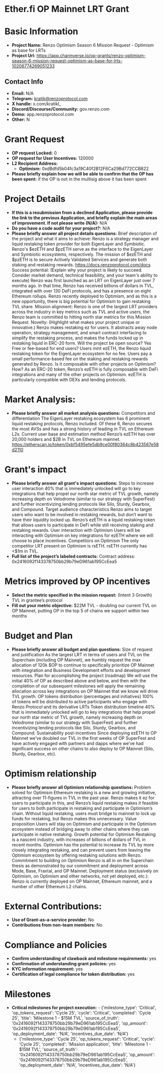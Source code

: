 # Ether.fi OP Mainnet LRT Grant

# Basic Information

- **Project Name:** Renzo Optimism Season 6 Mission Request - Optimism as base for LRTs
- **Project Url:** https://app.charmverse.io/op-grants/renzo-optimism-season-6-mission-request-optimism-as-base-for-lrts-10206774269051233

## Contact Info

- **Email:** N/A
- **Telegram:** kratik@renzoprotocol.com
- **X handle:** x.com/kratikl_
- **Discord/Discourse/Community:** gov.renzo.com
- **Demo:** app.renzoprotocol.com
- **Other:** N

# Grant Request

- **OP request Locked:** 0
- **OP request for User Incentives:** 120000
- **L2 Recipient Address:** 
    - **Optimism:** 0xdBdfd5b04fc3a19C40f2B12F6Ca29Bd772CCB822
- **Please briefly explain how we will be able to confirm that the OP has been spent:** if the OP is not in the multisig above it has been spent

# Project Details

- **If this is a resubmission from a declined Application, please provide the link to the previous Application, and briefly explain the main areas of improvement. If not please write (N/A):** N/A
- **Do you have a code audit for your project?:** N/A
- **Please briefly answer all project details questions:** Brief description of the project and what it aims to achieve:
Renzo is a strategy manager and liquid restaking token provider for both EigenLayer and Symbiotic. Renzo's $ezETH and $pzETH serve as the interface to the EigenLayer and Symbiotic ecosystems, respectively. The mission of $ezETH and $pzETH is to secure Actively Validated Services and generate both staking and restaking rewards. https://docs.renzoprotocol.com/docs Success potential:
(Explain why your project is likely to succeed. Consider market demand, technical feasibility, and your team's ability to execute)
Renzo was first launched as an LRT on EigenLayer  just over 7 months ago. In that time, Renzo has received billions of dollars in TVL, integrated with over 130 DeFi protocols, and has a presence on eight Ethereum rollups. Renzo recently deployed to Optimism, and as this is a new opportunity, there is big potential for Optimism to gain restaking TVL share. Mission alignment:
Renzo is one of the largest LRT providers across the industry in key metrics such as TVL and active users, the Renzo team is committed to hitting north star metrics for this Mission Request. Novelty:
(Highlight what makes your project unique or innovative.)
Renzo makes restaking ez for users. It abstracts away node operation, strategy management, and smart contract interfacing to simplify the restaking process, and makes the funds locked up in restaking liquid in ERC-20 form. Will the project be open source?
Yes Free or fee-based for end users?
Users mint ezETH, the Renzo liquid restaking token for the EigenLayer ecosystem for no fee. Users pay a small performance-based fee on the staking and restaking rewards generated by Renzo. Is it composable with other projects on Optimism? How?
As an ERC-20 token, Renzo’s ezETH is fully composable with DeFi integrations and many of the other projects on Optimism. ezETH is particularly compatible with DEXs and lending protocols.

# Market Analysis:

- **Please briefly answer all market analysis questions:** Competitors and differentiation
The EigenLayer restaking ecosystem has 6 prominent liquid restaking protocols, Renzo included. Of these 6, Renzo secures the most AVSs and has a strong history of leading in TVL on Ethereum L2s. Current user base and estimation method
Renzo’s ezETH has over 20,000 holders and $2B in TVL on Ethereum mainnet.
https://etherscan.io/token/0xbf5495efe5db9ce00f80364c8b423567e58d2110

# Grant's impact

- **Please briefly answer all grant's impact questions:** Steps to increase user interaction
40% that is immediately unlocked will go to key integrations that help propel our north star metric of TVL growth, namely increasing depth on Velodrome (similar to our strategy with SuperFest) and further incentivizing lending protocols like Silo, Sturdy, Gearbox, and Compound. Target audience characteristics
Renzo aims to target users who want to be involved in restaking rewards, but don’t want to have their liquidity locked up. Renzo’s ezETH is a liquid restaking token that allows users to participate in DeFi while still receiving staking and restaking rewards. User interaction with Optimism
Users will be interacting with Optimism on key integrations for ezETH where we will choose to place incentives. Competitors on Optimism
The only competitor LRT present on Optimism is rsETH. rsETH currently has <$1m in TVL.
- **Full list of the project’s labeled contracts:** Contract address: 0x2416092f143378750bb29b79eD961ab195CcEea5

# Metrics improved by OP incentives

- **Select the metric specified in the mission request:** (Intent 3 Growth) TVL in grantee’s protocol
- **Fill out your metric objective:** $22M TVL -  doubling our current TVL on OP Mainnet, putting OP in the top 5 of chains we support within two months

# Budget and Plan

- **Please briefly answer all budget and plan questions:** Size of request and justification
As the largest LRT in terms of users and TVL on the Superchain (including OP Mainnet), we humbly request the max allocation of 120k $OP to continue to specifically prioritize OP Mainnet with integration and Business Development efforts and development resources. Plan for accomplishing the project (roadmap)
We will use the initial 40% of OP as described above and below, and then with the completion of our subsequent milestones will apply the remaining allocation across key integrations on OP Mainnet that we know will drive TVL growth. OP tokens distribution (percentages and initiatives)
100% of tokens will be distributed to active participants who engage with Renzo Protocol and its derivative LRTs Token distribution timeline
40% that is immediately unlocked will go to key integrations that help propel our north star metric of TVL growth, namely increasing depth on Velodrome (similar to our strategy with SuperFest) and further incentivizing lending protocols like Silo, Sturdy, Gearbox, and Compound. Sustainability post-incentives
Since deploying ezETH to OP Mainnet we’ve doubled our TVL in the first weeks of OP SuperFest and have actively engaged with partners and dapps where we’ve had significant success on other chains to also deploy to OP Mainnet (Silo, Sturdy, Gearbox, etc).

# Optimism relationship

- **Please briefly answer all Optimism relationship questions:** Problem solved for Optimism
Ethereum restaking is a new and growing initiative, attracting over 11-figures in TVL in the past year. Renzo makes it ez for users to participate in this, and Renzo’s liquid restaking makes it feasible for users to both participate in restaking and participate in Optimism’s chain. Without liquid restaking, users must bridge to mainnet to lock up funds for restaking, but Renzo makes this unnecessary. Value proposition
Users will stay on Optimism and participate in the Optimism ecosystem instead of bridging away to other chains where they can participate in native restaking. Growth potential for Optimism
Restaking is a nascent industry, with increases of billions of dollars of TVL in recent months. Optimism has the potential to increase its TVL by more closely integrating restaking, and can prevent users from leaving the Optimism ecosystem by offering restaking solutions with Renzo. Commitment to building on Optimism
Renzo is all in on the Superchain thesis as demonstrated by our commitment and deployment across Mode, Base, Fraxtal, and OP Mainnet. Deployment status (exclusively on Optimism, on Optimism and other networks, not yet deployed, etc.):
Renzo is currently deployed on OP Mainnet, Ethereum mainnet, and a number of other Ethereum L2 chains.

# External Contributions:

- **Use of Grant-as-a-service provider:** No
- **Contributions from non-team members:** No

# Compliance and Policies

- **Confirm understanding of clawback and milestone requirements:** yes
- **Confirmation of understanding grant policies:** yes
- **KYC information requirement:** yes
- **Certification of legal compliance for token distribution:** yes

# Milestones

- **Critical milestones for project execution:**     - {'milestone_type': 'Critical', 'op_tokens_request': 'Cycle 25', 'cycle': 'Critical', 'completed': 'Cycle 25', 'title': 'Milestone 1 - $15M TVL', 'source_of_truth': '0x2416092f143378750bb29b79eD961ab195CcEea5', 'op_amount': '0x2416092f143378750bb29b79eD961ab195CcEea5', 'op_deployment_date': 'N/A', 'incentives_due_date': 'N/A'}
    - {'milestone_type': 'Cycle 25', 'op_tokens_request': 'Critical', 'cycle': 'Cycle 25', 'completed': 'Mission application', 'title': 'Milestone 1 - $15M TVL', 'source_of_truth': '0x2416092f143378750bb29b79eD961ab195CcEea5', 'op_amount': '0x2416092f143378750bb29b79eD961ab195CcEea5', 'op_deployment_date': 'N/A', 'incentives_due_date': 'N/A'}
